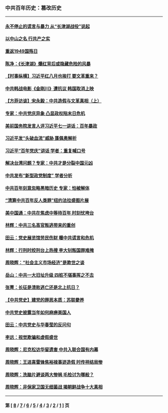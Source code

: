 ### 中共百年历史：篡改历史
---
#### [永不停止的谎言与暴力 从“长津湖战役”说起](../../pages/nf1176115/n13494094.md?11250430) 
#### [以中山之名 行共产之实](../../pages/nf1176115/n13346437.md?11250430) 
#### [重返1949国殇日](../../pages/nf1176115/n13346372.md?11250430) 
#### [陈净：《长津湖》爆红背后或隐藏危险的风暴](../../pages/nf1176115/n13314364.md?11250430) 
#### [【时事纵横】习近平红八月也挨打 要文革重来？](../../pages/nf1176115/n13231393.md?11250430) 
#### [中共韩战电影《金刚川》遭抗议 韩国取消上映](../../pages/nf1176115/n13219114.md?11250430) 
#### [【方菲访谈】宋永毅：中共造假与文革真相（上）](../../pages/nf1176115/n13200760.md?11250430) 
#### [专家：中共党庆异象 凸显政权陷末日危机](../../pages/nf1176115/n13067084.md?11250430) 
#### [美前国务院发言人评习近平七一讲话：百年暴政](../../pages/nf1176115/n13066986.md?11250430) 
#### [习近平发“头破血流”威胁 蓬佩奥解析](../../pages/nf1176115/n13063604.md?11250430) 
#### [习近平“百年党庆”讲话 学者：重复喊口号](../../pages/nf1176115/n13061411.md?11250430) 
#### [解决台湾问题？专家：中共才是分裂中国元凶](../../pages/nf1176115/n13060811.md?11250430) 
#### [中共发布“新型政党制度” 学者分析](../../pages/nf1176115/n13056354.md?11250430) 
#### [中共百年刻意忽略黑暗历史 专家：怕被解体](../../pages/nf1176115/n13056056.md?11250430) 
#### [“清算中共百年反人类罪”纽约法拉盛图片展](../../pages/nf1176115/n13052220.md?11250430) 
#### [美中国通：中共在焦虑中等待百年 时刻忧垮台](../../pages/nf1176115/n13048820.md?11250430) 
#### [林辉：中共三名高官叛逃带来的重创](../../pages/nf1176115/n13035206.md?11250430) 
#### [田云：党史展览馆劳民伤财 曝中共谎言和危机](../../pages/nf1176115/n13033900.md?11250430) 
#### [林辉：行刑时绞刑台上热搜 李大钊叛国罪难掩](../../pages/nf1176115/n13031965.md?11250430) 
#### [周晓辉：“社会主义市场经济”是欺世之谈](../../pages/nf1176115/n13024090.md?11250430) 
#### [岳山：中共一大旧址升级 四桩不堪事挥之不去](../../pages/nf1176115/n13021697.md?11250430) 
#### [张菁：长征是溃败逃亡还是北上抗日？](../../pages/nf1176115/n13020585.md?11250430) 
#### [【中共党史】建党的罪恶本质：苏联豢养](../../pages/nf1176115/n13011888.md?11250430) 
#### [中共党史披露当年如何麻痹美国人](../../pages/nf1176115/n12966400.md?11250430) 
#### [田云：中共党史与华春莹的反问句](../../pages/nf1176115/n12765178.md?11250430) 
#### [李远：视觉欺骗和虚假盛世](../../pages/nf1176115/n12993376.md?11250430) 
#### [周晓辉：尼克松访华留遗害 中共入联合国有内幕](../../pages/nf1176115/n12991422.md?11250430) 
#### [周晓辉：王进喜雷锋焦裕禄事迹造假 时传祥结局惨](../../pages/nf1176115/n12985497.md?11250430) 
#### [周晓辉：洗脑片避谈两大惨祸 毛检讨为哪般？](../../pages/nf1176115/n12971285.md?11250430) 
#### [周晓辉：非保家卫国无细菌战 揭朝鲜战争十大真相](../../pages/nf1176115/n12954161.md?11250430) 

---
#### 第 [ [8](./8.md?11250430) / [7](./7.md?11250430) / [6](./6.md?11250430) / [5](./5.md?11250430) / [4](./4.md?11250430) / [3](./3.md?11250430) / [2](./2.md?11250430) / [1](./1.md?11250430) ] 页
